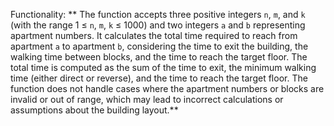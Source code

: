 Functionality: ** The function accepts three positive integers `n`, `m`, and `k` (with the range 1 ≤ `n`, `m`, `k` ≤ 1000) and two integers `a` and `b` representing apartment numbers. It calculates the total time required to reach from apartment `a` to apartment `b`, considering the time to exit the building, the walking time between blocks, and the time to reach the target floor. The total time is computed as the sum of the time to exit, the minimum walking time (either direct or reverse), and the time to reach the target floor. The function does not handle cases where the apartment numbers or blocks are invalid or out of range, which may lead to incorrect calculations or assumptions about the building layout.**